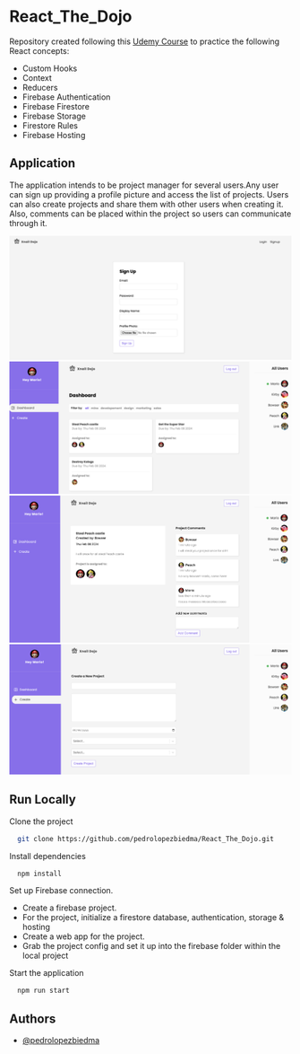 # React_The_Dojo

Repository created following this [Udemy Course](https://www.udemy.com/course/build-web-apps-with-react-firebase/) to practice the following React concepts:

- Custom Hooks
- Context
- Reducers
- Firebase Authentication
- Firebase Firestore
- Firebase Storage
- Firestore Rules
- Firebase Hosting

## Application

The application intends to be project manager for several users.Any user can sign up providing a profile picture and access the list of projects. Users can also create projects and share them with other users when creating it. Also, comments can be placed within the project so users can communicate through it.

![Screenshot](src/utils/Signup.png)
![Screenshot](src/utils/Dashboard.png)
![Screenshot](src/utils/ProjectDetails.png)
![Screenshot](src/utils/CreateProject.png)

## Run Locally

Clone the project

```bash
  git clone https://github.com/pedrolopezbiedma/React_The_Dojo.git
```

Install dependencies

```bash
  npm install
```

Set up Firebase connection.

- Create a firebase project.
- For the project, initialize a firestore database, authentication, storage & hosting
- Create a web app for the project.
- Grab the project config and set it up into the firebase folder within the local project

Start the application

```bash
  npm run start
```

## Authors

- [@pedrolopezbiedma](https://github.com/pedrolopezbiedma)
